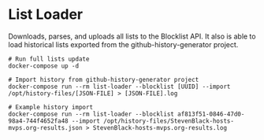 # List Loader

Downloads, parses, and uploads all lists to the Blocklist API. It also is able to load historical lists exported from the github-history-generator project.

```
# Run full lists update
docker-compose up -d

# Import history from github-history-generator project
docker-compose run --rm list-loader --blocklist [UUID] --import /opt/history-files/[JSON-FILE] > [JSON-FILE].log

# Example history import
docker-compose run --rm list-loader --blocklist af813f51-0846-47d0-98a4-744f4652fa48 --import /opt/history-files/StevenBlack-hosts-mvps.org-results.json > StevenBlack-hosts-mvps.org-results.log
```